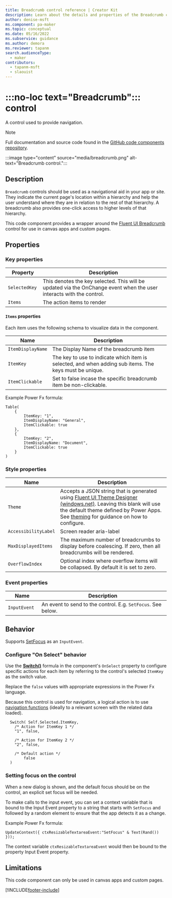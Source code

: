 ```yaml
---
title: Breadcrumb control reference | Creator Kit
description: Learn about the details and properties of the Breadcrumb control in the Creator Kit.
author: denise-msft
ms.component: pa-maker
ms.topic: conceptual
ms.date: 05/16/2022
ms.subservice: guidance
ms.author: demora
ms.reviewer: tapanm
search.audienceType: 
  - maker
contributors:
  - tapanm-msft
  - slaouist
---
```


# :::no-loc text="Breadcrumb"::: control

A control used to provide navigation.

> [!NOTE]
> Full documentation and source code found in the [GitHub code components repository](https://github.com/microsoft/powercat-code-components/tree/main/Breadcrumb).

:::image type="content" source="media/breadcrumb.png" alt-text="Breadcrumb control.":::

## Description

`Breadcrumb` controls should be used as a navigational aid in your app or site. They indicate the current page's location within a hierarchy and help the user understand where they are in relation to the rest of that hierarchy. A breadcrumb also provides one-click access to higher levels of that hierarchy.

This code component provides a wrapper around the [Fluent UI Breadcrumb](https://developer.microsoft.com/fluentui#/controls/web/breadcrumb) control for use in canvas apps and custom pages. 


## Properties
### Key properties

| Property | Description |
| -------- | ----------- |
| `SelectedKey ` | This denotes the key selected. This will be updated via the OnChange event when the user interacts with the control. |
| `Items` | The action items to render |

#### `Items` properties

Each item uses the following schema to visualize data in the component. 

| Name | Description |
| ------ | ----------- |
| `ItemDisplayName` | The Display Name of the breadcrumb item |
| `ItemKey` | The key to use to indicate which item is selected, and when adding sub items. The keys must be unique. |
| `ItemClickable` | Set to false incase the specific breadcrumb item be non-clickable. |

Example Power Fx formula:

  ```power-fx
  Table(
      {
          ItemKey: "1",
          ItemDisplayName: "General",
          ItemClickable: true
      },
      {
          ItemKey: "2",
          ItemDisplayName: "Document",
          ItemClickable: true
      }
  )
  ```

### Style properties

| Name | Description |
| ------ | ----------- |
| `Theme ` | Accepts a JSON string that is generated using [Fluent UI Theme Designer (windows.net)](https://fabricweb.z5.web.core.windows.net/pr-deploy-site/refs/heads/master/theming-designer/). Leaving this blank will use the default theme defined by Power Apps. See [theming](theme.md) for guidance on how to configure. |
| `AccessibilityLabel` | Screen reader aria-label |
| `MaxDisplayedItems` | The maximum number of breadcrumbs to display before coalescing. If zero, then all breadcrumbs will be rendered. |
| `OverflowIndex` | Optional index where overflow items will be collapsed. By default it is set to zero. |

### Event properties
| Name | Description |
| ------ | ----------- |
| `InputEvent ` | An event to send to the control. E.g. `SetFocus`. See below. |

## Behavior

Supports [SetFocus](setfocus.md) as an `InputEvent`.

### Configure "On Select" behavior

Use the [**Switch()**](/power-apps/maker/canvas-apps/functions/function-if) formula in the component's `OnSelect` property to configure specific actions for each item by referring to the control's selected `ItemKey` as the switch value.

Replace the `false` values with appropriate expressions in the Power Fx language. 

Because this control is used for navigation, a logical action is to use [navigation functions](/power-apps/maker/canvas-apps/functions/function-navigate) (ideally to a relevant screen with the related data loaded).

  ```power-fx
    Switch( Self.Selected.ItemKey,
      /* Action for ItemKey 1 */
      "1", false,
      
      /* Action for ItemKey 2 */
      "2", false,
    
      /* Default action */
          false
    )
  ```
### Setting focus on the control
When a new dialog is shown, and the default focus should be on the control, an explicit set focus will be needed.

To make calls to the input event, you can set a context variable that is bound to the Input Event property to a string that starts with `SetFocus` and followed by a random element to ensure that the app detects it as a change.

Example Power Fx formula:
```power-fx
UpdateContext({ ctxResizableTextareaEvent:"SetFocus" & Text(Rand()) }));
```

The context variable `ctxResizableTextareaEvent` would then be bound to the property Input Event property.

## Limitations

This code component can only be used in canvas apps and custom pages.

[!INCLUDE[footer-include](../../includes/footer-banner.md)]
